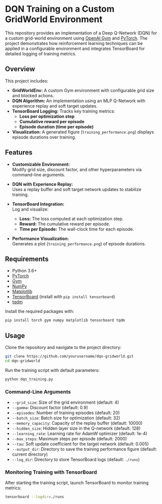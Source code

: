 # DQN Training on a Custom GridWorld Environment

This repository provides an implementation of a Deep Q-Network (DQN) for a custom grid-world environment using [OpenAI Gym](https://gym.openai.com/) and [PyTorch](https://pytorch.org/). The project demonstrates how reinforcement learning techniques can be applied in a configurable environment and integrates TensorBoard for detailed logging of training metrics.

## Overview

This project includes:
- **GridWorldEnv:** A custom Gym environment with configurable grid size and blocked actions.
- **DQN Algorithm:** An implementation using an MLP Q-Network with experience replay and soft target updates.
- **TensorBoard Logging:** Tracks key training metrics:
  - **Loss per optimization step**
  - **Cumulative reward per episode**
  - **Episode duration (time per episode)**
- **Visualization:** A generated figure (`training_performance.png`) displays episode durations over training.

## Features

- **Customizable Environment:**  
  Modify grid size, discount factor, and other hyperparameters via command-line arguments.
  
- **DQN with Experience Replay:**  
  Uses a replay buffer and soft target network updates to stabilize training.
  
- **TensorBoard Integration:**  
  Log and visualize:
  - **Loss:** The loss computed at each optimization step.
  - **Reward:** The cumulative reward per episode.
  - **Time per Episode:** The wall-clock time for each episode.
  
- **Performance Visualization:**  
  Generates a plot (`training_performance.png`) of episode durations.

## Requirements

- Python 3.6+
- [PyTorch](https://pytorch.org/)
- [Gym](https://github.com/openai/gym)
- [NumPy](https://numpy.org/)
- [Matplotlib](https://matplotlib.org/)
- [TensorBoard](https://www.tensorflow.org/tensorboard) (install with `pip install tensorboard`)
- [tqdm](https://github.com/tqdm/tqdm)

Install the required packages with:

```bash
pip install torch gym numpy matplotlib tensorboard tqdm
```

## Usage

Clone the repository and navigate to the project directory:
```bash
git clone https://github.com/yourusername/dqn-gridworld.git
cd dqn-gridworld
```

Run the training script with default parameters:
```bash
python dqn_training.py
```

### Command-Line Arguments

- `--grid_size`: Size of the grid environment (default: 4)
- `--gamma`: Discount factor (default: 0.9)
- `--episodes`: Number of training episodes (default: 20)
- `--batch_size`: Batch size for optimization (default: 32)
- `--memory_capacity`: Capacity of the replay buffer (default: 10000)
- `--hidden_size`: Hidden layer size in the Q-network (default: 128)
- `--learning_rate`: Learning rate for AdamW optimizer (default: 1e-4)
- `--max_steps`: Maximum steps per episode (default: 2000)
- `--tau`: Soft update coefficient for the target network (default: 0.005)
- `--output_dir`: Directory to save the training performance figure (default: current directory)
- `--log_dir`: Directory to store TensorBoard logs (default: `./runs`)

### Monitoring Training with TensorBoard

After starting the training script, launch TensorBoard to monitor training metrics:

```bash
tensorboard --logdir=./runs
```

